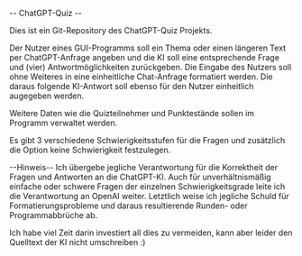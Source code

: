 -- ChatGPT-Quiz --

Dies ist ein Git-Repository des ChatGPT-Quiz Projekts.

Der Nutzer eines GUI-Programms soll ein Thema oder einen längeren Text per ChatGPT-Anfrage angeben und die KI soll eine entsprechende Frage und (vier) Antwortmöglichkeiten zurückgeben.
Die Eingabe des Nutzers soll ohne Weiteres in eine einheitliche Chat-Anfrage formatiert werden. Die daraus folgende KI-Antwort soll ebenso für den Nutzer einheitlich augegeben werden.

Weitere Daten wie die Quizteilnehmer und Punktestände sollen im Programm verwaltet werden. 

Es gibt 3 verschiedene Schwierigkeitsstufen für die Fragen und zusätzlich die Option keine Schwierigkeit festzulegen.

--Hinweis--
Ich übergebe jegliche Verantwortung für die Korrektheit der Fragen und Antworten an die ChatGPT-KI.
Auch für unverhältnismäßig einfache oder schwere Fragen der einzelnen Schwierigkeitsgrade leite ich die Verantwortung an OpenAI weiter.
Letztlich weise ich jegliche Schuld für Formatierungsprobleme und daraus resultierende Runden- oder Programmabbrüche ab. 

Ich habe viel Zeit darin investiert all dies zu vermeiden, kann aber leider den Quelltext der KI nicht umschreiben :)